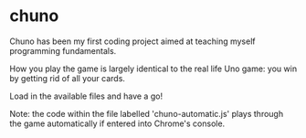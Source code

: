 # chuno

Chuno has been my first coding project aimed at teaching myself programming fundamentals.

How you play the game is largely identical to the real life Uno game: you win by getting rid of all your cards.

Load in the available files and have a go!

Note: the code within the file labelled 'chuno-automatic.js' plays through the game automatically if entered into Chrome's console.
